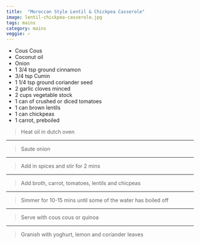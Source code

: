 ```yaml
---
title:  "Moroccan Style Lentil & Chickpea Casserole"
image: lentil-chickpea-casserole.jpg
tags: mains
category: mains
veggie: ✓
---
```


* Cous Cous
* Coconut oil
* Onion
* 1 3/4 tsp ground cinnamon
* 3/4 tsp Cumin
* 1 1/4 tsp ground coriander seed
* 2 garlic cloves minced
* 2 cups vegetable stock
* 1 can of crushed or diced tomatoes
* 1 can brown lentils
* 1 can chickpeas
* 1 carrot, preboiled


> Heat oil in dutch oven

---

> Saute onion

---

> Add in spices and stir for 2 mins

---

> Add broth, carrot, tomatoes, lentils and chicpeas

---

> Simmer for 10-15 mins until some of the water has boiled off

---

> Serve with cous cous or quinoa

---

> Granish with yoghurt, lemon and coriander leaves

